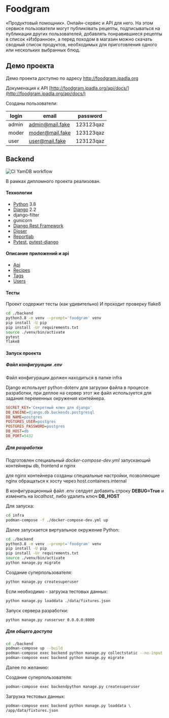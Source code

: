# Foodgram

«Продуктовый помощник». Онлайн-сервис и API для него. На этом сервисе пользователи могут публиковать рецепты, подписываться на публикации других пользователей, добавлять понравившиеся рецепты в список «Избранное», а перед походом в магазин можно скачать сводный список продуктов, необходимых для приготовления одного или нескольких выбранных блюд.

## Демо проекта

Демо проекта доступно по адресу http://foodgram.ipadla.org

Докуменация к API [http://foodgram.ipadla.org/api/docs/](http://foodgram.ipadla.org/api/docs/)

Созданы пользователи:

| login | email           | password  |
| ----- | --------------- | --------- |
| admin | admin@mail.fake | 123123qaz |
| moder | moder@mail.fake | 123123qaz |
| user  | user@mail.fake  | 123123qaz |

## Backend

![CI YamDB workflow](https://github.com/ipadla/foodgram-project-react/actions/workflows/main.yml/badge.svg)

В рамках дипломного проекта реализован.

#### Технологии

* [Python](https://docs.python.org/3.8/) 3.8
* [Django](https://docs.djangoproject.com/en/2.2/) 2.2
* django-filter
* gunicorn
* [Django Rest Framework](https://www.django-rest-framework.org/)
* [Djoser](https://djoser.readthedocs.io/)
* [Reportlab](https://docs.reportlab.com/reportlab/userguide/ch1_intro/)
* [Pytest](https://docs.pytest.org/), [pytest-django](https://pytest-django.readthedocs.io/)

#### Описание приложений и api

* [Api](./docs/Backend-api.md)
* [Recipes](./docs/Backend-recipes.md)
* [Tags](./docs/Backend-tags.md)
* [Users](./docs/Backend-users.md)

#### Тесты

Проект содержит тесты (как удивительно)
И проходит проверку flake8

```bash
cd ./backend
python3.8 -m venv --prompt='foodgram' venv
pip install -U pip
pip install -Ur requirements.txt
source ./venv/bin/activate
pytest
flake8
```

#### Запуск проекта

##### Файл конфигруации .env

Файл конфигурации должен находиться в папке infra

Django использует python-dotenv для загрузки файла в процессе разработки, при деплое на сервер этот же файл используется для задания переменных окружения контейнера.

```ini
SECRET_KEY='Секретный ключ для django'
DB_ENGINE=django.db.backends.postgresql
DB_NAME=postgres
POSTGRES_USER=postgres
POSTGRES_PASSWORD=postgres
DB_HOST=db
DB_PORT=5432
```

##### Для разработки

Подготовлен специальный *docker-compose-dev.yml* запускающий контейнеры db, frontend и nginx

для nginx контейнера созданы специальные настройки, позволяющие nginx обращаться к хосту через host.containers.internal

В конфигурационный файл .env селдует добавить строку **DEBUG=True** и изменить на *localhost*, либо удалить ключ **DB_HOST**

Для запуска:

```bash
cd infra
podman-compose -f ./docker-compose-dev.yml up
```

Далее запускается виртуальное окружение Python:

```bash
cd ./backend
python3.8 -m venv --prompt='foodgram' venv
pip install -U pip
pip install -Ur requirements.txt
source ./venv/bin/activate
python manage.py migrate
```

Создание суперпользователя:

```bash
python manage.py createsuperuser
```

Если необходимо - загрузка тестовых данных:

```bash
python manage.py loaddata ./data/fixtures.json
```

Запуск сервера разработки:

```bash
python manage.py runserver 0.0.0.0:8000
```

##### Для общего доступа

```bash
cd ./backend
podman-compose up --build
podman-compose exec backend python manage.py collectstatic --no-input
podman-compose exec backend python manage.py migrate
```

Далее по желанию:

Создание суперпользователя:

```bash
podman-compose exec backendpython manage.py createsuperuser
```

Загрузка тестовых данных:

```bash
podman-compose exec backend python manage.py loaddata \
/app/data/fixtures.json
```
